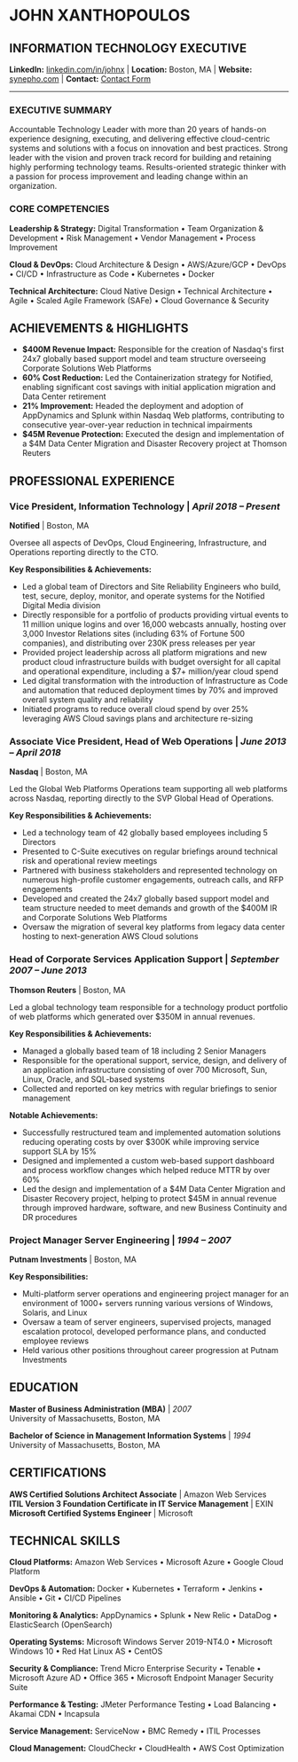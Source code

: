 # JOHN XANTHOPOULOS

## INFORMATION TECHNOLOGY EXECUTIVE

**LinkedIn:** [linkedin.com/in/johnx](https://www.linkedin.com/in/johnx/) | **Location:** Boston, MA | **Website:** [synepho.com](https://synepho.com) | **Contact:** [Contact Form](/contact/)

---

### EXECUTIVE SUMMARY

Accountable Technology Leader with more than 20 years of hands-on experience designing, executing, and delivering effective cloud-centric systems and solutions with a focus on innovation and best practices. Strong leader with the vision and proven track record for building and retaining highly performing technology teams. Results-oriented strategic thinker with a passion for process improvement and leading change within an organization.

### CORE COMPETENCIES

**Leadership & Strategy:** Digital Transformation • Team Organization & Development • Risk Management • Vendor Management • Process Improvement

**Cloud & DevOps:** Cloud Architecture & Design • AWS/Azure/GCP • DevOps • CI/CD • Infrastructure as Code • Kubernetes • Docker

**Technical Architecture:** Cloud Native Design • Technical Architecture • Agile • Scaled Agile Framework (SAFe) • Cloud Governance & Security

## ACHIEVEMENTS & HIGHLIGHTS

- **$400M Revenue Impact:** Responsible for the creation of Nasdaq's first 24x7 globally based support model and team structure overseeing Corporate Solutions Web Platforms
- **60% Cost Reduction:** Led the Containerization strategy for Notified, enabling significant cost savings with initial application migration and Data Center retirement
- **21% Improvement:** Headed the deployment and adoption of AppDynamics and Splunk within Nasdaq Web platforms, contributing to consecutive year-over-year reduction in technical impairments
- **$45M Revenue Protection:** Executed the design and implementation of a $4M Data Center Migration and Disaster Recovery project at Thomson Reuters

## PROFESSIONAL EXPERIENCE

### **Vice President, Information Technology** | _April 2018 – Present_

**Notified** | Boston, MA

Oversee all aspects of DevOps, Cloud Engineering, Infrastructure, and Operations reporting directly to the CTO.

**Key Responsibilities & Achievements:**

- Led a global team of Directors and Site Reliability Engineers who build, test, secure, deploy, monitor, and operate systems for the Notified Digital Media division
- Directly responsible for a portfolio of products providing virtual events to 11 million unique logins and over 16,000 webcasts annually, hosting over 3,000 Investor Relations sites (including 63% of Fortune 500 companies), and distributing over 230K press releases per year
- Provided project leadership across all platform migrations and new product cloud infrastructure builds with budget oversight for all capital and operational expenditure, including a $7+ million/year cloud spend
- Led digital transformation with the introduction of Infrastructure as Code and automation that reduced deployment times by 70% and improved overall system quality and reliability
- Initiated programs to reduce overall cloud spend by over 25% leveraging AWS Cloud savings plans and architecture re-sizing

### **Associate Vice President, Head of Web Operations** | _June 2013 – April 2018_

**Nasdaq** | Boston, MA

Led the Global Web Platforms Operations team supporting all web platforms across Nasdaq, reporting directly to the SVP Global Head of Operations.

**Key Responsibilities & Achievements:**

- Led a technology team of 42 globally based employees including 5 Directors
- Presented to C-Suite executives on regular briefings around technical risk and operational review meetings
- Partnered with business stakeholders and represented technology on numerous high-profile customer engagements, outreach calls, and RFP engagements
- Developed and created the 24x7 globally based support model and team structure needed to meet demands and growth of the $400M IR and Corporate Solutions Web Platforms
- Oversaw the migration of several key platforms from legacy data center hosting to next-generation AWS Cloud solutions

### **Head of Corporate Services Application Support** | _September 2007 – June 2013_

**Thomson Reuters** | Boston, MA

Led a global technology team responsible for a technology product portfolio of web platforms which generated over $350M in annual revenues.

**Key Responsibilities & Achievements:**

- Managed a globally based team of 18 including 2 Senior Managers
- Responsible for the operational support, service, design, and delivery of an application infrastructure consisting of over 700 Microsoft, Sun, Linux, Oracle, and SQL-based systems
- Collected and reported on key metrics with regular briefings to senior management

**Notable Achievements:**

- Successfully restructured team and implemented automation solutions reducing operating costs by over $300K while improving service support SLA by 15%
- Designed and implemented a custom web-based support dashboard and process workflow changes which helped reduce MTTR by over 60%
- Led the design and implementation of a $4M Data Center Migration and Disaster Recovery project, helping to protect $45M in annual revenue through improved hardware, software, and new Business Continuity and DR procedures

### **Project Manager Server Engineering** | _1994 – 2007_

**Putnam Investments** | Boston, MA

**Key Responsibilities:**

- Multi-platform server operations and engineering project manager for an environment of 1000+ servers running various versions of Windows, Solaris, and Linux
- Oversaw a team of server engineers, supervised projects, managed escalation protocol, developed performance plans, and conducted employee reviews
- Held various other positions throughout career progression at Putnam Investments

## EDUCATION

**Master of Business Administration (MBA)** | _2007_  
University of Massachusetts, Boston, MA

**Bachelor of Science in Management Information Systems** | _1994_  
University of Massachusetts, Boston, MA

## CERTIFICATIONS

**AWS Certified Solutions Architect Associate** | Amazon Web Services  
**ITIL Version 3 Foundation Certificate in IT Service Management** | EXIN  
**Microsoft Certified Systems Engineer** | Microsoft

## TECHNICAL SKILLS

**Cloud Platforms:** Amazon Web Services • Microsoft Azure • Google Cloud Platform

**DevOps & Automation:** Docker • Kubernetes • Terraform • Jenkins • Ansible • Git • CI/CD Pipelines

**Monitoring & Analytics:** AppDynamics • Splunk • New Relic • DataDog • ElasticSearch (OpenSearch)

**Operating Systems:** Microsoft Windows Server 2019-NT4.0 • Microsoft Windows 10 • Red Hat Linux AS • CentOS

**Security & Compliance:** Trend Micro Enterprise Security • Tenable • Microsoft Azure AD • Office 365 • Microsoft Endpoint Manager Security Suite

**Performance & Testing:** JMeter Performance Testing • Load Balancing • Akamai CDN • Incapsula

**Service Management:** ServiceNow • BMC Remedy • ITIL Processes

**Cloud Management:** CloudCheckr • CloudHealth • AWS Cost Optimization

